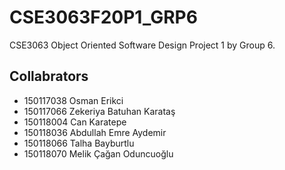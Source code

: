 # CSE3063F20P1_GRP6
CSE3063 Object Oriented Software Design Project 1 by Group 6.

## Collabrators
- 150117038 Osman Erikci
- 150117066 Zekeriya Batuhan Karataş
- 150118004 Can Karatepe
- 150118036 Abdullah Emre Aydemir
- 150118066 Talha Bayburtlu
- 150118070 Melik Çağan Oduncuoğlu
